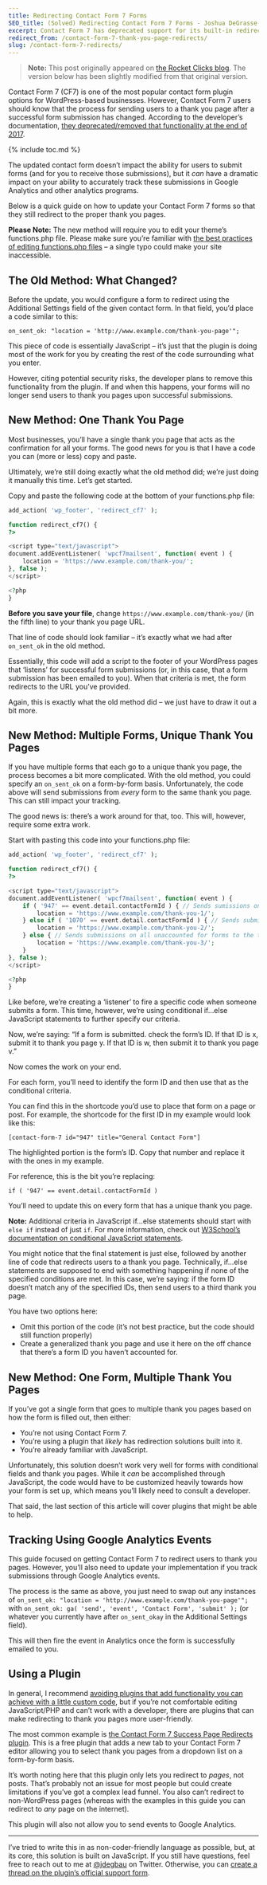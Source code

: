 ```yaml
---
title: Redirecting Contact Form 7 Forms
SEO_title: (Solved) Redirecting Contact Form 7 Forms - Joshua DeGrasse-Baumann
excerpt: Contact Form 7 has deprecated support for its built-in redirection solution. Learn how to recreate it with JavaScript and PHP.
redirect_from: /contact-form-7-thank-you-page-redirects/
slug: /contact-form-7-redirects/
---
```


> **Note:** This post originally appeared on [the Rocket Clicks blog](https://www.rocketclicks.com/client-education/contact-form-7-thank-page-redirects/). The version below has been slightly modified from that original version.

Contact Form 7 (CF7) is one of the most popular contact form plugin options for WordPress-based businesses. However, Contact Form 7 users should know that the process for sending users to a thank you page after a successful form submission has changed. According to the developer’s documentation, [they deprecated/removed that functionality at the end of 2017](https://contactform7.com/2017/06/07/on-sent-ok-is-deprecated/).

{% include toc.md %}

The updated contact form doesn’t impact the ability for users to submit forms (and for you to receive those submissions), but it _can_ have a dramatic impact on your ability to accurately track these submissions in Google Analytics and other analytics programs.

Below is a quick guide on how to update your Contact Form 7 forms so that they still redirect to the proper thank you pages.

**Please Note:** The new method will require you to edit your theme’s functions.php file. Please make sure you’re familiar with [the best practices of editing functions.php files](https://www.nosegraze.com/edit-functions-php/) – a single typo could make your site inaccessible.

The Old Method: What Changed?
-----------------------------

Before the update, you would configure a form to redirect using the Additional Settings field of the given contact form. In that field, you’d place a code similar to this:

`on_sent_ok: "location = 'http://www.example.com/thank-you-page'";`

This piece of code is essentially JavaScript – it’s just that the plugin is doing most of the work for you by creating the rest of the code surrounding what you enter.

However, citing potential security risks, the developer plans to remove this functionality from the plugin. If and when this happens, your forms will no longer send users to thank you pages upon successful submissions.

New Method: One Thank You Page
------------------------------

Most businesses, you’ll have a single thank you page that acts as the confirmation for all your forms. The good news for you is that I have a code you can (more or less) copy and paste.

Ultimately, we’re still doing exactly what the old method did; we’re just doing it manually this time. Let’s get started.

Copy and paste the following code at the bottom of your functions.php file:

```php
add_action( 'wp_footer', 'redirect_cf7' );

function redirect_cf7() {
?>

<script type="text/javascript">
document.addEventListener( 'wpcf7mailsent', function( event ) {
    location = 'https://www.example.com/thank-you/';
}, false );
</script>

<?php
}
```

**Before you save your file**, change `https://www.example.com/thank-you/` (in the fifth line) to your thank you page URL.

That line of code should look familiar – it’s exactly what we had after `on_sent_ok` in the old method.

Essentially, this code will add a script to the footer of your WordPress pages that ‘listens’ for successful form submissions (or, in this case, that a form submission has been emailed to you). When that criteria is met, the form redirects to the URL you’ve provided.

Again, this is exactly what the old method did – we just have to draw it out a bit more.

New Method: Multiple Forms, Unique Thank You Pages
--------------------------------------------------

If you have multiple forms that each go to a unique thank you page, the process becomes a bit more complicated. With the old method, you could specify an `on_sent_ok` on a form-by-form basis. Unfortunately, the code above will send submissions from _every_ form to the same thank you page. This can still impact your tracking.

The good news is: there’s a work around for that, too. This will, however, require some extra work.

Start with pasting this code into your functions.php file:

```php
add_action( 'wp_footer', 'redirect_cf7' );

function redirect_cf7() {
?>

<script type="text/javascript">
document.addEventListener( 'wpcf7mailsent', function( event ) {
    if ( '947' == event.detail.contactFormId ) { // Sends sumissions on form 947 to the first thank you page
        location = 'https://www.example.com/thank-you-1/';
    } else if ( '1070' == event.detail.contactFormId ) { // Sends submissions on form 1070 to the second thank you page
        location = 'https://www.example.com/thank-you-2/';
    } else { // Sends submissions on all unaccounted for forms to the third thank you page
        location = 'https://www.example.com/thank-you-3/';
    }
}, false );
</script>

<?php
}
```

Like before, we’re creating a ‘listener’ to fire a specific code when someone submits a form. This time, however, we’re using conditional if…else JavaScript statements to further specify our criteria.

Now, we’re saying: “If a form is submitted. check the form’s ID. If that ID is x, submit it to thank you page y. If that ID is w, then submit it to thank you page v.”

Now comes the work on your end.

For each form, you’ll need to identify the form ID and then use that as the conditional criteria.

You can find this in the shortcode you’d use to place that form on a page or post. For example, the shortcode for the first ID in my example would look like this:

`[contact-form-7 id="947" title="General Contact Form"]`

The highlighted portion is the form’s ID. Copy that number and replace it with the ones in my example.

For reference, this is the bit you’re replacing:

`if ( '947' == event.detail.contactFormId )`

You’ll need to update this on every form that has a unique thank you page.

**Note:** Additional criteria in JavaScript if…else statements should start with `else if` instead of just `if`. For more information, check out [W3School’s documentation on conditional JavaScript statements](https://www.w3schools.com/js/js_if_else.asp).

You might notice that the final statement is just else, followed by another line of code that redirects users to a thank you page. Technically, if…else statements are supposed to end with something happening if none of the specified conditions are met. In this case, we’re saying: if the form ID doesn’t match any of the specified IDs, then send users to a third thank you page.

You have two options here:

* Omit this portion of the code (it’s not best practice, but the code should still function properly)
* Create a generalized thank you page and use it here on the off chance that there’s a form ID you haven’t accounted for.

New Method: One Form, Multiple Thank You Pages
----------------------------------------------

If you’ve got a single form that goes to multiple thank you pages based on how the form is filled out, then either:

* You’re not using Contact Form 7.
* You’re using a plugin that _likely_ has redirection solutions built into it.
* You’re already familiar with JavaScript.

Unfortunately, this solution doesn’t work very well for forms with conditional fields and thank you pages. While it _can_ be accomplished through JavaScript, the code would have to be customized heavily towards how your form is set up, which means you’ll likely need to consult a developer.

That said, the last section of this article will cover plugins that might be able to help.

Tracking Using Google Analytics Events
--------------------------------------

This guide focused on getting Contact Form 7 to redirect users to thank you pages. However, you’ll also need to update your implementation if you track submissions through Google Analytics events.

The process is the same as above, you just need to swap out any instances of `on_sent_ok: "location = 'http://www.example.com/thank-you-page'";` with `on_sent_ok: ga( 'send', 'event', 'Contact Form', 'submit' );` (or whatever you currently have after `on_sent_okay` in the Additional Settings field).

This will then fire the event in Analytics once the form is successfully emailed to you.

Using a Plugin
--------------

In general, I recommend [avoiding plugins that add functionality you can achieve with a little custom code](https://premium.wpmudev.org/blog/too-many-plugins/), but if you’re not comfortable editing JavaScript/PHP and can’t work with a developer, there are plugins that can make redirecting to thank you pages more user-friendly.

The most common example is [the Contact Form 7 Success Page Redirects plugin](https://wordpress.org/plugins/contact-form-7-success-page-redirects/). This is a free plugin that adds a new tab to your Contact Form 7 editor allowing you to select thank you pages from a dropdown list on a form-by-form basis.

It’s worth noting here that this plugin only lets you redirect to _pages_, not posts. That’s probably not an issue for most people but could create limitations if you’ve got a complex lead funnel. You also can’t redirect to non-WordPress pages (whereas with the examples in this guide you can redirect to _any_ page on the internet).

This plugin will also not allow you to send events to Google Analytics.

* * *

I’ve tried to write this in as non-coder-friendly language as possible, but, at its core, this solution is built on JavaScript. If you still have questions, feel free to reach out to me at [@jdegbau](https://twitter.com/jdegbau) on Twitter. Otherwise, you can [create a thread on the plugin’s official support form](https://wordpress.org/support/plugin/contact-form-7).